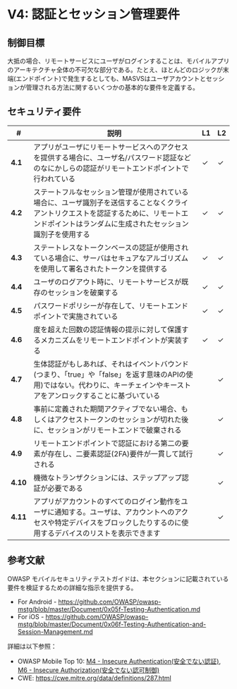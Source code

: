 # V4: 認証とセッション管理要件

## 制御目標

大抵の場合、リモートサービスにユーザがログインすることは、モバイルアプリのアーキテクチャ全体の不可欠な部分である。たとえ、ほとんどのロジックが末端(エンドポイント)で発生するとしても、MASVSはユーザアカウントとセッションが管理される方法に関するいくつかの基本的な要件を定義する。

## セキュリティ要件

| # | 説明 | L1 | L2 |
| --- | --- | --- | --- |
| **4.1** | アプリがユーザにリモートサービスへのアクセスを提供する場合に、ユーザ名/パスワード認証などのなにかしらの認証がリモートエンドポイントで行われている | ✓ | ✓ |
| **4.2** | ステートフルなセッション管理が使用されている場合に、ユーザ識別子を送信することなくクライアントリクエストを認証するために、リモートエンドポイントはランダムに生成されたセッション識別子を使用する  | ✓ | ✓ |
| **4.3** | ステートレスなトークンベースの認証が使用されている場合に、サーバはセキュアなアルゴリズムを使用して署名されたトークンを提供する | ✓ | ✓ |
| **4.4** | ユーザのログアウト時に、リモートサービスが既存のセッションを破棄する | ✓ | ✓ |
| **4.5** | パスワードポリシーが存在して、リモートエンドポイントで実施されている | ✓ | ✓ |
| **4.6** | 度を超えた回数の認証情報の提示に対して保護するメカニズムをリモートエンドポイントが実装する | ✓ | ✓ |
| **4.7** | 生体認証がもしあれば、それはイベントバウンド(つまり、「true」や「false」を返す意味のAPIの使用)ではない。代わりに、キーチェインやキーストアをアンロックすることに基づいている |   | ✓ |
| **4.8** | 事前に定義された期間アクティブでない場合、もしくはアクセストークンのセッションが切れた後に、セッションがリモートエンドで破棄される |   | ✓ |
| **4.9** | リモートエンドポイントで認証における第二の要素が存在し、二要素認証(2FA)要件が一貫して試行される  |   | ✓ |
| **4.10** | 機微なトランザクションには、ステップアップ認証が必要である |   | ✓ |
| **4.11** | アプリがアカウントのすべてのログイン動作をユーザに通知する。ユーザは、アカウントへのアクセスや特定デバイスをブロックしたりするのに使用するデバイスのリストを表示できます |  | ✓ |

## 参考文献

OWASP モバイルセキュリティテストガイドは、本セクションに記載されている要件を検証するための詳細な指示を提供する。

- For Android - https://github.com/OWASP/owasp-mstg/blob/master/Document/0x05f-Testing-Authentication.md
- For iOS - https://github.com/OWASP/owasp-mstg/blob/master/Document/0x06f-Testing-Authentication-and-Session-Management.md

詳細は以下参照：

- OWASP Mobile Top 10: [M4 - Insecure Authentication(安全でない認証)](https://www.owasp.org/index.php/Mobile_Top_10_2016-M4-Insecure_Authentication), [M6 - Insecure Authorization(安全でない認可制御)](https://www.owasp.org/index.php/Mobile_Top_10_2016-M6-Insecure_Authorization)
- CWE:  https://cwe.mitre.org/data/definitions/287.html
